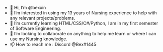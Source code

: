 - 👋 Hi, I’m @bexxin
- 👀 I’m interested in using my 13 years of Nursing experience to help with any relevant projects/problems.
- 🌱 I’m currently learning HTML/CSS/C#/Python, I am in my first semester of Software Engineering.
- 💞️ I’m looking to collaborate on anything to help me learn or where I can use my Nursing knowledge.
- 📫 How to reach me : Discord @Bex#1445

<!---
bexxin/bexxin is a ✨ special ✨ repository because its `README.md` (this file) appears on your GitHub profile.
You can click the Preview link to take a look at your changes.
--->

